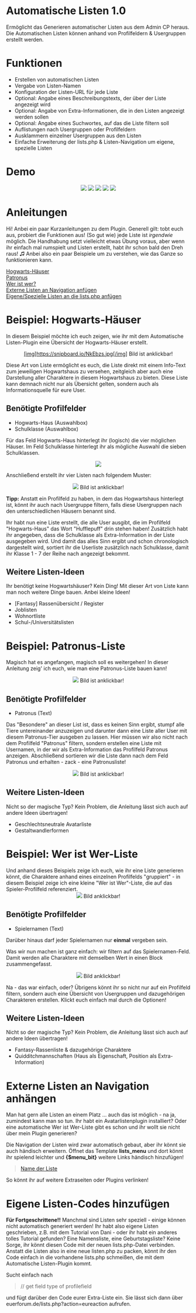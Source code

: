 # Automatische Listen 1.0
Ermöglicht das Generieren automatischer Listen aus dem Admin CP heraus. 
Die Automatischen Listen können anhand von Profilfeldern & Usergruppen erstellt werden.

# Funktionen
<ul>
  <li> Erstellen von automatischen Listen
  <li> Vergabe von Listen-Namen
  <li> Konfiguration der Listen-URL für jede Liste
  <li> Optional: Angabe eines Beschreibungstexts, der über der Liste angezeigt wird
  <li> Optional: Angabe von Extra-Informationen, die in den Listen angezeigt werden sollen
  <li> Optional: Angabe eines Suchwortes, auf das die Liste filtern soll
  <li> Auflistungen nach Usergruppen oder Profilfeldern
  <li> Ausklammern einzelner Usergruppen aus den Listen
  <li> Einfache Erweiterung der lists.php & Listen-Navigation um eigene, spezielle Listen
</ul>

# Demo

<center>
  
  <img src="https://snipboard.io/aFzL18.jpg" />
  
<img src="https://snipboard.io/lvIGgj.jpg" />  
  
  <img src="https://snipboard.io/RgMUqm.jpg" />
  
  <img src="https://snipboard.io/ZFkuEl.jpg" />
   
   <img src="https://snipboard.io/JwR9Fr.jpg" />
  
</center>

# Anleitungen 
Hi!
Anbei ein paar Kurzanleitungen zu dem Plugin. Generell gilt: tobt euch aus, probiert die Funktionen aus! (So gut wie) jede Liste ist <em>irgendwie</em> möglich. Die Handhabung setzt vielleicht etwas Übung voraus, aber wenn ihr einfach mal rumspielt und Listen erstellt, habt ihr schon bald den Dreh raus! ♫ Anbei also ein paar Beispiele um zu verstehen, wie das Ganze so funktionieren kann.

<a href="#hogwarts">Hogwarts-Häuser</a><br />
<a href="#patronus">Patronus</a><br />
<a href="#weristwer">Wer ist wer?</a><br />
<a href="#extern">Externe Listen an Navigation anfügen</a><br />
<a href="#eigene">Eigene/Spezielle Listen an die lists.php anfügen</a><br />

<h1 id="hogwarts">Beispiel: Hogwarts-Häuser</h1>

In diesem Beispiel möchte ich euch zeigen, wie ihr mit dem Automatische Listen-Plugin eine Übersicht der Hogwarts-Häuser erstellt.

<center><a href="https://snipboard.io/NkEbzs.jpg">[img]https://snipboard.io/NkEbzs.jpg[/img]</a>
Bild ist anklickbar!</center>

Diese Art von Liste ermöglicht es euch, die Liste direkt mit einem Info-Text zum jeweiligen Hogwartshaus zu versehen, zeitgleich aber auch eine Darstellung aller Charaktere in diesem Hogwartshaus zu bieten. Diese Liste kann demnach nicht nur als Übersicht gelten, sondern auch als Informationsquelle für eure User. 

<h2>Benötigte Profilfelder</h2>
<ul>
<li>Hogwarts-Haus (Auswahlbox)
<li>Schulklasse (Auswahlbox)
</ul>

Für das Feld Hogwarts-Haus hinterlegt ihr (logisch) die vier möglichen Häuser.
Im Feld Schulklasse hinterlegt ihr als mögliche Auswahl die sieben Schulklassen.

<center><img src="https://snipboard.io/PBv73N.jpg" /></center>

Anschließend erstellt ihr vier Listen nach folgendem Muster:

<center><a href="https://snipboard.io/x2P6jK.jpg"><img src="https://snipboard.io/x2P6jK.jpg"></a>
Bild ist anklickbar!</center>

<b>Tipp:</b> Anstatt ein Profilfeld zu haben, in dem das Hogwartshaus hinterlegt ist, könnt ihr auch nach Usergruppe filtern, falls diese Usergruppen nach den unterschiedlichen Häusern benannt sind.

Ihr habt nun eine Liste erstellt, die alle User ausgibt, die im Profilfeld "Hogwarts-Haus" das Wort "Hufflepuff" drin stehen haben! Zusätzlich habt ihr angegeben, dass die Schulklasse als Extra-Information in der Liste ausgegeben wird. Und damit das alles Sinn ergibt und schon chronologisch dargestellt wird, sortiert ihr die Userliste zusätzlich nach Schulklasse, damit ihr Klasse 1 - 7 der Reihe nach angezeigt bekommt. 

<h2>Weitere Listen-Ideen</h2>
Ihr benötigt keine Hogwartshäuser? Kein Ding! Mit dieser Art von Liste kann man noch weitere Dinge bauen. Anbei kleine Ideen! 

<ul>
<li>[Fantasy] Rassenübersicht / Register
<li>Joblisten
<li>Wohnortliste
<li>Schul-/Universitätslisten
</ul>

<h1 id="patronus">Beispiel: Patronus-Liste</h1>

Magisch hat es angefangen, magisch soll es weitergehen! In dieser Anleitung zeig' ich euch, wie man eine Patronus-Liste bauen kann!

<center><a href="https://snipboard.io/UVQG4C.jpg"><img src="https://snipboard.io/UVQG4C.jpg"></a>
Bild ist anklickbar!</center>

<h2>Benötigte Profilfelder</h2>
<ul>
<li>Patronus (Text)
</ul>

Das "Besondere" an dieser List ist, dass es keinen Sinn ergibt, stumpf alle Tiere untereinander anzuzeigen und darunter dann eine Liste aller User mit diesem Patronus-Tier ausgeben zu lassen. Hier müssen wir also nicht nach dem Profilfeld "Patronus" filtern, sondern erstellen eine Liste mit Usernamen, in der wir als Extra-Information das Profilfeld Patronus anzeigen. Abschließend sortieren wir die Liste dann nach dem Feld Patronus und erhalten - zack - eine Patronusliste!

<center><a href="https://snipboard.io/rYLEip.jpg"><img src="https://snipboard.io/rYLEip.jpg"></a>
Bild ist anklickbar!</center>

<h2>Weitere Listen-Ideen</h2>
Nicht so der magische Typ? Kein Problem, die Anleitung lässt sich auch auf andere Ideen übertragen!

<ul>
<li>Geschlechtsneutrale Avatarliste
<li>Gestaltwandlerformen
</ul>

<h1 id="weristwer">Beispiel: Wer ist Wer-Liste</h1>
Und anhand dieses Beispiels zeige ich euch, wie ihr eine Liste generieren könnt, die Charaktere anhand eines einzelnen Profilfelds "gruppiert" - in diesem Beispiel zeige ich eine kleine "Wer ist Wer"-Liste, die auf das Spieler-Profilfeld referenziert. 

<center><a href="https://snipboard.io/Hjphqy.jpg"><img src="https://snipboard.io/Hjphqy.jpg" /></a>
Bild anklickbar!</center>

<h2>Benötigte Profilfelder</h2>
<ul>
<li>Spielernamen (Text)
</ul>

Darüber hinaus darf jeder Spielernamen nur <b>einmal</b> vergeben sein.

Was wir nun machen ist ganz einfach: wir filtern auf das Spielernamen-Feld. Damit werden alle Charaktere mit demselben Wert in einen Block zusammengefasst. 

<center><a href="https://snipboard.io/updDOM.jpg"><img src="https://snipboard.io/updDOM.jpg" /></a>
Bild anklickbar!</center>

Na - das war einfach, oder? Übrigens könnt ihr so nicht nur auf ein Profilfeld filtern, sondern auch eine Übersicht von Usergruppen und dazugehörigen Charakteren erstellen. Klickt euch einfach mal durch die Optionen! 

<h2>Weitere Listen-Ideen</h2>
Nicht so der magische Typ? Kein Problem, die Anleitung lässt sich auch auf andere Ideen übertragen!

<ul>
<li>Fantasy-Rassenliste & dazugehörige Charaktere
<li>Quidditchmannschaften (Haus als Eigenschaft, Position als Extra-Information) 
</ul>

<h1 id="extern">Externe Listen an Navigation anhängen</h1>
Man hat gern alle Listen an einem Platz ... auch das ist möglich - na ja, zumindest kann man so tun. Ihr habt ein Avatarlistenplugin installiert? Oder eine automatische Wer ist Wer-Liste gibt es schon und ihr wollt sie nicht über mein Plugin generieren? 

Die Navigation der Listen wird zwar automatisch gebaut, aber ihr könnt sie auch händisch erweitern. Öffnet das Template <b>lists_menu</b> und dort könnt ihr spielend leichter und <b>{$menu_bit}</b> weitere Links händisch hinzufügen! 

<blockquote><div class="lists_menu-item"><a href="Link zur Liste">Name der Liste</a></div></blockquote>

So könnt ihr auf weitere Extraseiten oder Plugins verlinken! 

<h1 id="eigene">Eigene Listen-Codes hinzufügen</h1>
<b>Für Fortgeschrittene!!</b>
Manchmal sind Listen sehr speziell - einige können nicht automatisch generiert werden! Ihr habt also eigene Listen geschrieben, z.B. mit dem Tutorial von Dani - oder ihr habt ein anderes tolles Tutorial gefunden? Eine Namensliste, eine Geburtstagsliste? Keine Sorge, ihr könnt diesen Code mit der neuen lists.php-Datei verbinden. Anstatt die Listen also in eine neue listen.php zu packen, könnt ihr den Code einfach in die vorhandene lists.php schmeißen, die mit dem Automatische Listen-Plugin kommt.

Sucht einfach nach
<blockquote>// get field type of profilefield</blockquote>
und fügt darüber den Code eurer Extra-Liste ein. Sie lässt sich dann über euerforum.de/lists.php?action=eureaction aufrufen. 
